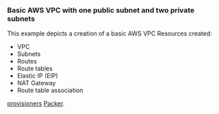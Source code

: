 ### Basic AWS VPC with one public subnet and two private subnets


This example depicts a creation of a basic AWS VPC
Resources created:
* VPC 
* Subnets
* Routes 
* Route tables 
* Elastic IP (EIP)
* NAT Gateway 
* Route table association


[provisioners](https://www.terraform.io/docs/provisioners/) 
[Packer](http://www.packer.io).

